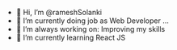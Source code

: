 - 👋 Hi, I’m @rameshSolanki
- 🌱 I’m currently doing job as Web Developer ...
- 🔭 I’m always working on: Improving my skills
- 🌱 I’m currently learning React JS
<!---
rameshSolanki/rameshSolanki is a ✨ special ✨ repository because its `README.md` (this file) appears on your GitHub profile.
You can click the Preview link to take a look at your changes.
--->
